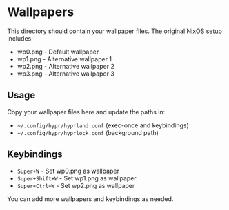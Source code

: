 # Wallpapers

This directory should contain your wallpaper files. The original NixOS setup includes:

- wp0.png - Default wallpaper
- wp1.png - Alternative wallpaper 1  
- wp2.png - Alternative wallpaper 2
- wp3.png - Alternative wallpaper 3

## Usage

Copy your wallpaper files here and update the paths in:
- `~/.config/hypr/hyprland.conf` (exec-once and keybindings)
- `~/.config/hypr/hyprlock.conf` (background path)

## Keybindings

- `Super+W` - Set wp0.png as wallpaper
- `Super+Shift+W` - Set wp1.png as wallpaper  
- `Super+Ctrl+W` - Set wp2.png as wallpaper

You can add more wallpapers and keybindings as needed.
